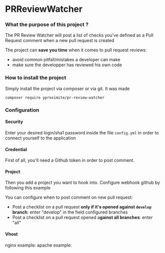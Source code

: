 # PRReviewWatcher

### What the purpose of this project ?
The PR Review Watcher will post a list of checks you've defined as a Pull Request comment when a new pull request is created

The project can **save you time** when it comes to pull request reviews:

* avoid common pitfall/mistakes a developer can make
* make sure the developper has reviewed his own code

### How to install the project

Simply install the project via composer or via git. It was made

`composer require yproximite/pr-review-watcher`

### Configuration

#### Security

Enter your desired login/sha1 password inside the file `config.yml` in order to connect yourself to the application

#### Credential

First of all, you'll need a Github token in order to post comment.

#### Project

Then you add a project you want to hook into.
Configure webhook github by following this example

You can configure when to post comment on new pull request:

* Post a checklist on a pull request **only if it's opened against `develop` branch**: enter "develop" in the field configured branches
* Post a checklist on a pull request opened a**gainst all branches**: enter "all"

#### Vhost
nginx example:
apache example:
